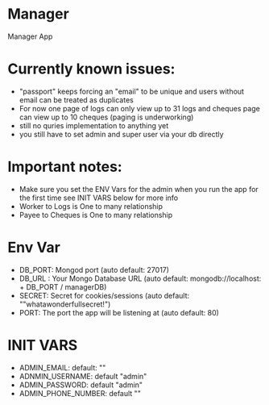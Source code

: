 # Manager
Manager App


# Currently known issues:

* "passport" keeps forcing an "email" to be unique and users without email can be treated as duplicates
* For now one page of logs can only view up to 31 logs and cheques page can view up to 10 cheques (paging is underworking)
* still no quries implementation to anything yet
* you still have to set admin and super user via your db directly

# Important notes:

* Make sure you set the ENV Vars for the admin when you run the app for the first time see INIT VARS below for more info
* Worker to Logs is One to many relationship
* Payee to Cheques is One to many relationship

# Env Var
* DB_PORT: Mongod port (auto default: 27017)
* DB_URL : Your Mongo Database URL (auto default: mongodb://localhost: + DB_PORT / managerDB)
* SECRET: Secret for cookies/sessions (auto default: ""whatawonderfullsecret!")
* PORT: The port the app will be listening at (auto default: 80)

# INIT VARS
* ADMIN_EMAIL: default: ""
* ADNMIN_USERNAME: default "admin"
* ADMIN_PASSWORD: default "admin"
* ADMIN_PHONE_NUMBER: default ""
